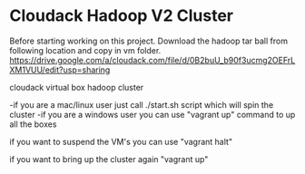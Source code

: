 Cloudack Hadoop V2 Cluster
=========
Before starting working on this project.
Download the hadoop tar ball from following location and copy in vm folder.
https://drive.google.com/a/cloudack.com/file/d/0B2buU_b90f3ucmg2OEFrLXM1VUU/edit?usp=sharing

cloudack virtual box hadoop cluster

-if you are a mac/linux user just call ./start.sh script which will spin the cluster
-if you are a windows user you can use "vagrant up" command to up all the boxes

if you want to suspend the VM's you can use "vagrant halt"

if you want to bring up the cluster again "vagrant up"


